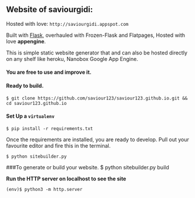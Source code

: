 ## Website of saviourgidi: 
Hosted with love: 
`http://saviourgidi.appspot.com`

Built with [Flask](flask.pocoo.org), overhauled with Frozen-Flask and Flatpages, Hosted with love **appengine**.

This is simple static website generator that and can also be hosted directly on any shelf like heroku, Nanobox Google App Engine.
#### You are free to use and improve it.


#### Ready to build.

    $ git clone https://github.com/saviour123/saviour123.github.io.git && cd saviour123.github.io

#### Set Up a `virtualenv`
    $ pip install -r requirements.txt

Once the requirements are installed, you are ready to develop. Pull out your favourite editor and fire this in the terminal.

    $ python sitebuilder.py

###To generate or build your website.
    $ python sitebuilder.py build

**Run the HTTP server on localhost to see the site**

    (env)$ python3 -m http.server

<!--## Screenshots of the Site

 ![Screenshot 1](docs/static-flask-site1.png)
![Screenshot 2](docs/static-flask-site2.png) -->

